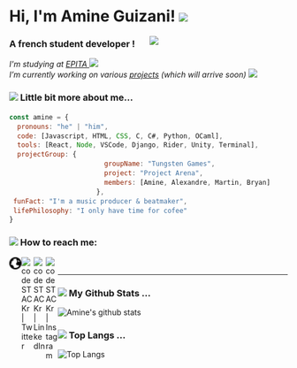# Hi, I'm Amine Guizani! <img src="https://media.giphy.com/media/3owyplYLWlGFQk9mF2/giphy.gif" width="40">
<img align='right' src="https://media.giphy.com/media/M9gbBd9nbDrOTu1Mqx/giphy.gif" width="250">

### A french student developer !
<p><em>I'm studying at <a href="https://www.epita.fr/">EPITA </a><img src="https://media.giphy.com/media/fYSnHlufseco8Fh93Z/giphy.gif" width="30">
</br>I’m currently working on various <a href="">projects</a> (which will arrive soon) <img src="https://media.giphy.com/media/WUlplcMpOCEmTGBtBW/giphy.gif" width="30">
</em></p>
<!--
[![Twitter Follow](https://img.shields.io/twitter/follow/weezbeatsprod?color=1DA1F2&logo=twitter&style=for-the-badge)](https://twitter.com/intent/follow?original_referer=https%3A%2F%2Fgithub.com%2Famine-guizani&screen_name=weezbeatsprod)
-->

### <img src="https://media.giphy.com/media/mtAU9hD8qdrBC/giphy.gif" width="50"> Little bit more about me...
```javascript
const amine = {
  pronouns: "he" | "him",
  code: [Javascript, HTML, CSS, C, C#, Python, OCaml],
  tools: [React, Node, VSCode, Django, Rider, Unity, Terminal],
  projectGroup: {
                        groupName: "Tungsten Games",
                        project: "Project Arena",
                        members: [Amine, Alexandre, Martin, Bryan]
                      },
 funFact: "I'm a music producer & beatmaker",
 lifePhilosophy: "I only have time for cofee"
}
```

### <img src="https://media.giphy.com/media/S9iQrwkYdb7cjA15UE/giphy.gif" width="50"> How to reach me:
[<img align="left" alt="codeSTACKr.com" width="22px" src="https://raw.githubusercontent.com/iconic/open-iconic/master/svg/globe.svg" />][website]
[<img align="left" alt="codeSTACKr | Twitter" width="22px" src="https://cdn.jsdelivr.net/npm/simple-icons@v3/icons/twitter.svg" />][twitter]
[<img align="left" alt="codeSTACKr | LinkedIn" width="22px" src="https://cdn.jsdelivr.net/npm/simple-icons@v3/icons/linkedin.svg" />][linkedin]
[<img align="left" alt="codeSTACKr | Instagram" width="22px" src="https://cdn.jsdelivr.net/npm/simple-icons@v3/icons/instagram.svg" />][instagram]

<br/>

---

### <img src="https://media.giphy.com/media/jQDGQlcdmuyWbVpomT/giphy.gif" width="40"> My Github Stats ...
![Amine's github stats](https://github-readme-stats.vercel.app/api?username=amine-guizani&show_icons=true&theme=buefy&hide_border=true&count_private=true&include_all_commits=true)

### <img src="https://media.giphy.com/media/jQDGQlcdmuyWbVpomT/giphy.gif" width="40"> Top Langs ...
![Top Langs](https://github-readme-stats.vercel.app/api/top-langs/?username=amine-guizani&langs_count=8&layout=compact)






<!--LINKS -->
[epilink]: https://www.epita.fr/
[website]: https://amine-guizani.github.io/tg-website/
[twitter]: https://twitter.com/weezbeatsprod
[linkedin]: https://fr.linkedin.com/
[instagram]: https://www.instagram.com/weezbeatz/


<!--
**amine-guizani/amine-guizani** is a ✨ _special_ ✨ repository because its `README.md` (this file) appears on your GitHub profile.

Here are some ideas to get you started:

- 🔭 I’m currently working on ...
- 🌱 I’m currently learning ...
- 👯 I’m looking to collaborate on ...
- 🤔 I’m looking for help with ...
- 💬 Ask me about ...
- 📫 How to reach me: ...
- 😄 Pronouns: ...
- ⚡ Fun fact: ...
-->